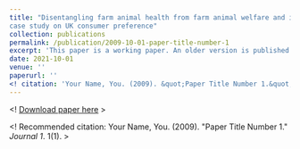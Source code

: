 ```yaml
---
title: "Disentangling farm animal health from farm animal welfare and information asymmetry: A
case study on UK consumer preference"
collection: publications
permalink: /publication/2009-10-01-paper-title-number-1
excerpt: 'This paper is a working paper. An older version is published as a conference paper.'
date: 2021-10-01
venue: ''
paperurl: ''
<! citation: 'Your Name, You. (2009). &quot;Paper Title Number 1.&quot; <i>Journal 1</i>. 1(1).' >
---
```



<! [Download paper here](http://academicpages.github.io/files/paper1.pdf) >

<! Recommended citation: Your Name, You. (2009). "Paper Title Number 1." <i>Journal 1</i>. 1(1). >
